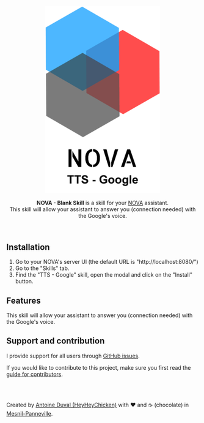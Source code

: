 <div align="center">
<img src="https://github.com/HeyHeyChicken/NOVA-TTS-Google/blob/main/resources/github-logo.png" alt="NOVA" width="300">

**NOVA - Blank Skill** is a skill for your [NOVA](//github.com/HeyHeyChicken/NOVA) assistant.<br>
This skill will allow your assistant to answer you (connection needed) with the Google's voice.
<br>
</div>

<br>

## Installation

1) Go to your NOVA's server UI (the default URL is "http://localhost:8080/")
2) Go to the "Skills" tab.
3) Find the "TTS - Google" skill, open the modal and click on the "Install" button.

## Features

This skill will allow your assistant to answer you (connection needed) with the Google's voice.

## Support and contribution

I provide support for all users through [GitHub issues](//github.com/HeyHeyChicken/NOVA-TTS-Google/issues).

If you would like to contribute to this project, make sure you first read the [guide for contributors](//github.com/HeyHeyChicken/NOVA/blob/master/CONTRIBUTING.md).

<br>
<br>

Created by [Antoine Duval (HeyHeyChicken)](//antoine.cuffel.fr) with ❤ and ☕ (chocolate) in [Mesnil-Panneville](//en.wikipedia.org/wiki/Mesnil-Panneville).
